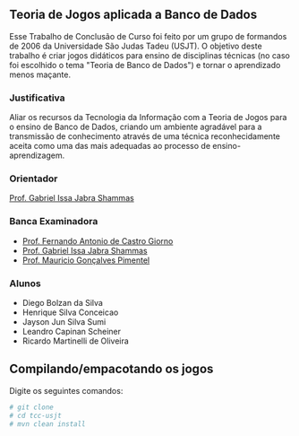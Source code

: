 ## Teoria de Jogos aplicada a Banco de Dados
Esse Trabalho de Conclusão de Curso foi feito por um grupo de formandos de 2006 da Universidade São Judas Tadeu (USJT). O objetivo
deste trabalho é criar jogos didáticos para ensino de disciplinas técnicas (no caso foi escolhido o tema "Teoria de Banco de Dados")
e tornar o aprendizado menos maçante.

### Justificativa
Aliar os recursos da Tecnologia da Informação com a Teoria de Jogos para o ensino de Banco de Dados, criando um ambiente
agradável para a transmissão de conhecimento através de uma técnica reconhecidamente aceita como uma das mais adequadas
ao processo de ensino-aprendizagem.

### Orientador
[Prof. Gabriel Issa Jabra Shammas](http://lattes.cnpq.br/7085970152086798)

### Banca Examinadora
* [Prof. Fernando Antonio de Castro Giorno](http://lattes.cnpq.br/9396421527457172)
* [Prof. Gabriel Issa Jabra Shammas](http://lattes.cnpq.br/7085970152086798)
* [Prof. Mauricio Gonçalves Pimentel](http://lattes.cnpq.br/1319599104487555)


### Alunos
* Diego Bolzan da Silva
* Henrique Silva Conceicao
* Jayson Jun Silva Sumi
* Leandro Capinan Scheiner
* Ricardo Martinelli de Oliveira

## Compilando/empacotando os jogos
Digite os seguintes comandos:
```bash
# git clone 
# cd tcc-usjt
# mvn clean install
```